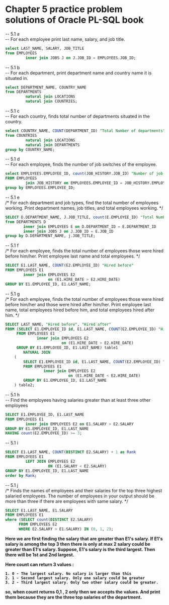 <H1>Chapter 5 practice problem solutions of Oracle PL-SQL book</H1>

-- 5.1 a</br>
-- For each employee print last name, salary, and job title.
```sql
select LAST_NAME, SALARY, JOB_TITLE
from EMPLOYEES
         inner join JOBS J on J.JOB_ID = EMPLOYEES.JOB_ID;
```

-- 5.1 b</br>
-- For each department, print department name and country name it is situated in.
```sql
select DEPARTMENT_NAME, COUNTRY_NAME
from DEPARTMENTS
         natural join LOCATIONS
         natural join COUNTRIES;
```

-- 5.1 c</br>
-- For each country, finds total number of departments situated in the country.
```sql
select COUNTRY_NAME, COUNT(DEPARTMENT_ID) "Total Number of departments"
from COUNTRIES
         natural join LOCATIONS
         natural join DEPARTMENTS
group by COUNTRY_NAME;
```


-- 5.1 d</br>
-- For each employee, finds the number of job switches of the employee.
```sql
select EMPLOYEES.EMPLOYEE_ID, count(JOB_HISTORY.JOB_ID) "Number of job switches"
FROM EMPLOYEES
         join JOB_HISTORY on EMPLOYEES.EMPLOYEE_ID = JOB_HISTORY.EMPLOYEE_ID
group by EMPLOYEES.EMPLOYEE_ID;
```

-- 5.1 e</br>
/*
For each department and job types, find the total number of employees working. Print
department names, job titles, and total employees working.
 */
 ```sql
SELECT D.DEPARTMENT_NAME, J.JOB_TITLE, count(E.EMPLOYEE_ID) "Total Number of employees"
from DEPARTMENTS D
         inner join EMPLOYEES E on D.DEPARTMENT_ID = E.DEPARTMENT_ID
         inner join JOBS J on J.JOB_ID = E.JOB_ID
group by D.DEPARTMENT_NAME, j.JOB_TITLE;
```

-- 5.1 f</br>
/*
For each employee, finds the total number of employees those were hired before him/her.
Print employee last name and total employees.
 */
 ```sql
SELECT E1.LAST_NAME, COUNT(E2.EMPLOYEE_ID) "Hired before"
FROM EMPLOYEES E1
         inner join EMPLOYEES E2
                    on (E1.HIRE_DATE > E2.HIRE_DATE)
GROUP BY E1.EMPLOYEE_ID, E1.LAST_NAME;
```

-- 5.1 g</br>
/*
For each employee, finds the total number of employees those were hired before him/her and
those were hired after him/her. Print employee last name, total employees hired before him,
and total employees hired after him.
 */
 ```sql
SELECT LAST_NAME, "Hired before", "Hired after"
FROM (SELECT E1.EMPLOYEE_ID id, E1.LAST_NAME, COUNT(E2.EMPLOYEE_ID) "Hired before"
      FROM EMPLOYEES E1
               inner join EMPLOYEES E2
                          on (E1.HIRE_DATE > E2.HIRE_DATE)
      GROUP BY E1.EMPLOYEE_ID, E1.LAST_NAME) table1
         NATURAL JOIN
     (
         SELECT E1.EMPLOYEE_ID id, E1.LAST_NAME, COUNT(E2.EMPLOYEE_ID) "Hired after"
         FROM EMPLOYEES E1
                  inner join EMPLOYEES E2
                             on (E1.HIRE_DATE < E2.HIRE_DATE)
         GROUP BY E1.EMPLOYEE_ID, E1.LAST_NAME
     ) table2;
```

-- 5.1 h</br>
-- Find the employees having salaries greater than at least three other employees
```sql
SELECT E1.EMPLOYEE_ID, E1.LAST_NAME
FROM EMPLOYEES E1
         inner join EMPLOYEES E2 on E1.SALARY > E2.SALARY
GROUP BY E1.EMPLOYEE_ID, E1.LAST_NAME
HAVING count(E2.EMPLOYEE_ID) >= 3;
```

-- 5.1 i</br>
```sql
SELECT E1.LAST_NAME, COUNT(DISTINCT E2.SALARY) + 1 as Rank
FROM EMPLOYEES E1
         LEFT JOIN EMPLOYEES E2
                   ON (E1.SALARY < E2.SALARY)
GROUP BY E1.EMPLOYEE_ID, E1.LAST_NAME
order by Rank;
```


-- 5.1 j</br>
/*
 Finds the names of employees and their salaries for the top three highest salaried employees.
The number of employees in your output should be more than three if there are employees
with same salary.
 */
 ```sql
SELECT E1.LAST_NAME, E1.SALARY
FROM EMPLOYEES E1
where (SELECT count(DISTINCT E2.SALARY)
       FROM EMPLOYEES E2
       WHERE E2.SALARY > E1.SALARY) IN (0, 1, 2);
```

<b>
  Here we are first finding the salary that are greater than E1's salary.
  If E1's salary is among the top 3 then there is only at max 2 salary could be greater than E1's salary.
  Suppose, E1's salary is the third largest. Then there will be 1st and 2nd largest.

  Here count can return 3 values :

    1. 0 - The largest salary. No salary is larger than this
    2. 1 - Second largest salary. Only one salary could be greater
    3. 2 - Third largest salary. Only two other salary could be greater.

  so, when count returns 0,1 , 2 only then we accepts the values. And print them because they are the three
  top salaries of the department.
</b>
